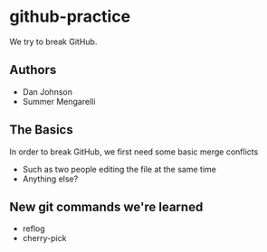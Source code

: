 # github-practice
We try to break GitHub.

## Authors
- Dan Johnson
- Summer Mengarelli

## The Basics

In order to break GitHub, we first need some basic merge conflicts
- Such as two people editing the file at the same time
- Anything else?

## New git commands we're learned
- reflog
- cherry-pick
